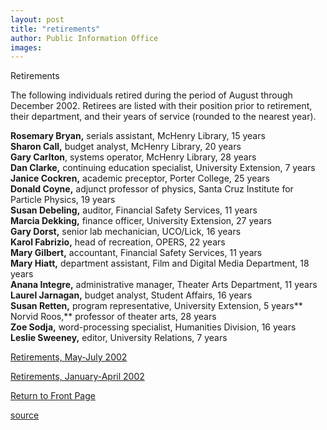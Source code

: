 ```yaml
---
layout: post
title: "retirements"
author: Public Information Office
images:
---
```


Retirements

The following individuals retired during the period of August through December 2002. Retirees are listed with their position prior to retirement, their department, and their years of service (rounded to the nearest year).

**Rosemary Bryan,** serials assistant, McHenry Library, 15 years  
**Sharon Call,** budget analyst, McHenry Library, 20 years   
**Gary Carlton**, systems operator, McHenry Library, 28 years  
**Dan Clarke,** continuing education specialist, University Extension, 7 years  
**Janice Cockren,** academic preceptor, Porter College, 25 years  
**Donald Coyne,** adjunct professor of physics, Santa Cruz Institute for Particle Physics, 19 years  
**Susan Debeling,** auditor, Financial Safety Services, 11 years  
**Marcia Dekking,** finance officer, University Extension, 27 years  
**Gary Dorst,** senior lab mechanician, UCO/Lick, 16 years  
**Karol Fabrizio,** head of recreation, OPERS, 22 years  
**Mary Gilbert,** accountant, Financial Safety Services, 11 years  
**Mary Hiatt,** department assistant, Film and Digital Media Department, 18 years   
**Anana Integre,** administrative manager, Theater Arts Department, 11 years  
**Laurel Jarnagan,** budget analyst, Student Affairs, 16 years   
**Susan Retten,** program representative, University Extension, 5 years**  
Norvid Roos,** professor of theater arts, 28 years  
**Zoe Sodja,** word-processing specialist, Humanities Division, 16 years  
**Leslie Sweeney,** editor, University Relations, 7 years   
  

[Retirements, May-July 2002][1]

[Retirements, January-April 2002][2]  

[Return to Front Page][3]

[1]: http://www.ucsc.edu/currents/02-03/09-16/retirements.html
[2]: http://www.ucsc.edu/currents/01-02/05-20/retirements.html
[3]: http://currents.ucsc.edu/

[source](http://www1.ucsc.edu/currents/02-03/01-20/retirements.html "Permalink to retirements")
